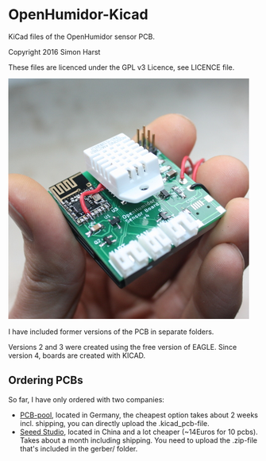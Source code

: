 # OpenHumidor-Kicad
KiCad files of the OpenHumidor sensor PCB.

Copyright 2016 Simon Harst

These files are licenced under the GPL v3 Licence, see LICENCE file.

![The sensor PCB](https://github.com/sharst/OpenHumidor/blob/master/wiki_images/OH-sensor.jpg)

I have included former versions of the PCB in separate folders. 

Versions 2 and 3 were created using the free version of EAGLE. Since version 4, boards are created with KICAD. 

## Ordering PCBs
So far, I have only ordered with two companies: 
* [PCB-pool](www.pcb-pool.de), located in Germany, the cheapest option takes about 2 weeks incl. shipping, you can directly upload the .kicad_pcb-file. 
* [Seeed Studio](http://www.seeedstudio.com/service/index.php?r=pcb), located in China and a lot cheaper (~14Euros for 10 pcbs). Takes about a month including shipping. You need to upload the .zip-file that's included in the gerber/ folder.

